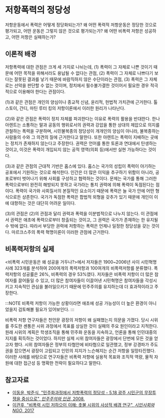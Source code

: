# 저항폭력의 정당성

저항운동에서 폭력은 어떻게 정당화되는가? 왜 어떤 폭력적 저항운동은 정당한 것으로 평가되고, 어떤 운동은 그렇지 않은 것으로 평가되는가? 왜 어떤 비폭력 저항은 성공하고, 어떤 저항은 실패하는가?

## 이론적 배경

저항폭력에 대한 관점은 크게 세 가지로 나뉘는데, (1) 폭력이 그 자체로 나쁜 것이기 때문에 어떤 목적을 위해서라도 용납될 수 없다는 관점, (2) 폭력이 그 자체로 나쁘다기 보다는 잘못된 결과를 낳기 때문에 바람직하지 않은 수단이라는 관점, (3) 폭력은 그 자체로는 선악을 판단할 수 없는 것이며, 정치에서 필수불가결한 것이어서 필요한 경우 적극적으로 이용해야 한다는 관점이다.

(1)과 같은 관점은 개인의 양심이나 종교적 신념, 윤리적, 헌법적 가치관에 근거한다. 톨스토이, 간디, 마틴 루터 킹의 저항이론에서 이러한 원리가 나타난다.

(2)와 같은 관점은 폭력이 정치 자체를 파괴한다는 이유로 폭력의 활용을 반대한다. 한나 아렌트는 소통하는 말과 공동의 행위로서의 권력과 강압을 통한 상대의 제압으로 의지를 관철하는 폭력을 구분하며, 시민불복종의 정당성이 개개인의 양심이 아니라, 불복종하는 사람들의 수와 그 의견의 질에 근거한다고 말한다. 또한 아렌트는 폭력이 지배하는 곳에는 정치가 존재하지 않는다고 주장한다. 권력은 언어를 통한 토론과 연대에서 탄생하는 것이고, 이것은 폭력이 개입되지 않는 공적 영역(의회 등)에서만 실현 가능하다는 것이다.

(3)과 같은 관점의 근대적 기반은 홉스에 있다. 홉스는 국가의 성립이 폭력이 야기하는 공포에서 기원하는 것으로 해석한다. 인간은 더 많은 이익을 추구하기 위함이 아니라, 공포로부터 벗어나기 위해 사회를 구성하고 협력하는 것이다. 문제는 국가를 통해 그러한 폭력으로부터 완전히 해방되지 못하고 국가라는 통치 권력에 의해 폭력이 독점된다는 점이다. 폭력이 국가와 사회질서의 본질적인 요소이기 때문에 폭력은 늘 국가 안에 어떤 형식으로든 상존한다. 국가가 독점한 폭력은 합법적 외형을 갖추가 있기 때문에 개인이 이에 대항하는 것은 대단히 어려운 일이다.

(3)의 관점은 (2)의 관점과 달리 권력과 폭력을 이분법적으로 나누지 않는다. 이 관점에서 권력은 애초에 폭력으로부터 창출되는 것이고, 그 권력은 국가가 존재하는 한 유지될 수 밖에 없다. 따라서 부당한 권력에 저항하는 폭력은 언제나 일정한 정당성을 갖는 것이다. 마르크스주의 폭력 혁명이론이 이러한 관점에 근거한다.

## 비폭력저항의 실제

<비폭력 시민운동은 왜 성공을 거두나?>에서 저자들은 1900~2006년 사이 시민혁명 사례 323개를 분석하여 200여개의 폭력저항과 100여개의 비폭력저항를 분류했다. 폭력저항의 성공률은 26%, 비폭력의 경우 53%였다. 저자들은 비폭력 저항이 더 많은 참여자를 끌어들일 수 있고, 더 많은 참여자들이 이끌어낸 시민혁명은 참여자들을 각성시키고 지속적인 관심을 불러일으키기 때문에 민주주의를 유지하는데 더 효과적이라고 주장한다.

:::NOTE
비폭력 저항이 가능한 상황이라면 애초에 성공 가능성이 더 높은 환경이 아니었을지 검토해볼 필요가 있어보인다.
:::

비폭력 저항 연구자들은 천안문 광장의 저항이 왜 실패했는지 의문을 가졌다. 당시 시위를 주도한 셴통은 시위 과정에서 목표를 상실한 것이 실패의 주요 원인이라고 지적한다. 원래 시위의 계획은 학생조직을 통해 민주화 운동을 지속하고, 언론을 통해 인민대중의 지지를 획득하는 것이었다. 하지만 실제 시위 참여자들은 광장에서 단번에 모든 것을 얻고자 했다. 시위 참여자들은 정부의 타협안에 비타협으로 일관했고, 정부 강경파가 주도권을 잡으면서 광장이 고립되고 인민의 지지가 느슨해지는 순간 저항을 일망타진했다. 이러한 사례를 바탕으로 연구자들은 비폭력 저항에 실용적 목표와 조직적 역량, 물적 자원에 대한 접근성 등 명확한 전략이 필요하다고 말한다.

## 참고자료

 - [이동윤, 박준식, "민주화과정에서 저항폭력의 정당성 - 5.18 광주 시민군의 무장투쟁을 중심으로", _민주주의와 인권_, 2008.](https://www.kci.go.kr/kciportal/ci/sereArticleSearch/ciSereArtiView.kci?sereArticleSearchBean.artiId=ART001232314)
 - [이관후, "비폭력 시민 저하으이 이해: 촛불 시위의 사상적 배경 연구", _시민사회와 NGO_, 2017](https://www.kci.go.kr/kciportal/ci/sereArticleSearch/ciSereArtiView.kci?sereArticleSearchBean.artiId=ART002228079)
